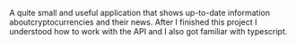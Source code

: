 A quite small and useful application that shows up-to-date information aboutcryptocurrencies and their news. After I finished this project I understood how to work with the API and I also got familiar with typescript.
